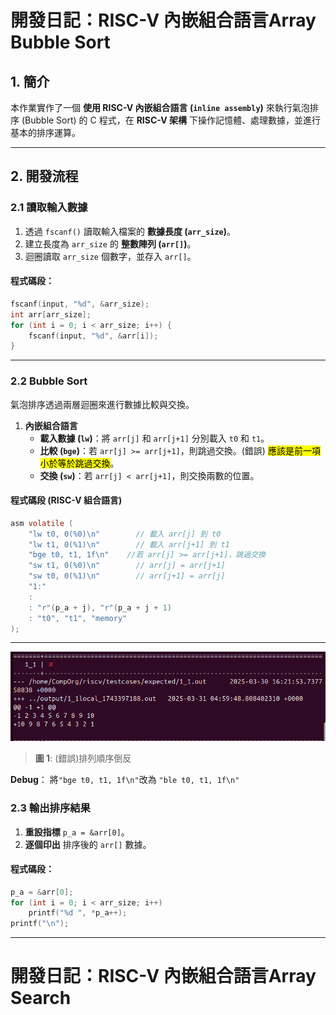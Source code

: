 # 開發日記：RISC-V 內嵌組合語言Array Bubble Sort

## 1. 簡介
本作業實作了一個 **使用 RISC-V 內嵌組合語言 (`inline assembly`)** 來執行氣泡排序 (Bubble Sort) 的 C 程式，在 **RISC-V 架構** 下操作記憶體、處理數據，並進行基本的排序運算。

---

## 2. 開發流程

### 2.1 讀取輸入數據
1. 透過 `fscanf()` 讀取輸入檔案的 **數據長度 (`arr_size`)**。
2. 建立長度為 `arr_size` 的 **整數陣列 (`arr[]`)**。
3. 迴圈讀取 `arr_size` 個數字，並存入 `arr[]`。

#### **程式碼段：**
```c
fscanf(input, "%d", &arr_size);
int arr[arr_size];
for (int i = 0; i < arr_size; i++) {
    fscanf(input, "%d", &arr[i]);
}
```

---

### 2.2 Bubble Sort
氣泡排序透過兩層迴圈來進行數據比較與交換。

1. **內嵌組合語言**
   - **載入數據 (`lw`)**：將 `arr[j]` 和 `arr[j+1]` 分別載入 `t0` 和 `t1`。
   - **比較 (`bge`)**：若 `arr[j] >= arr[j+1]`，則跳過交換。(錯誤)
    <mark> 應該是前一項小於等於跳過交換</mark>。
   - **交換 (`sw`)**：若 `arr[j] < arr[j+1]`，則交換兩數的位置。

#### **程式碼段 (RISC-V 組合語言)**
```c
asm volatile (
    "lw t0, 0(%0)\n"        // 載入 arr[j] 到 t0
    "lw t1, 0(%1)\n"        // 載入 arr[j+1] 到 t1
    "bge t0, t1, 1f\n"    //若 arr[j] >= arr[j+1]，跳過交換 
    "sw t1, 0(%0)\n"        // arr[j] = arr[j+1]
    "sw t0, 0(%1)\n"        // arr[j+1] = arr[j]
    "1:"
    :
    : "r"(p_a + j), "r"(p_a + j + 1)
    : "t0", "t1", "memory"
);
```


---

![輸出結果](image.png)
> **圖 1**: (錯誤)排列順序倒反 

**Debug**： 將` "bge t0, t1, 1f\n" `改為 `"ble t0, t1, 1f\n"`


### 2.3 輸出排序結果
1. **重設指標** `p_a = &arr[0]`。
2. **逐個印出** 排序後的 `arr[]` 數據。

#### **程式碼段：**
```c
p_a = &arr[0];
for (int i = 0; i < arr_size; i++)
    printf("%d ", *p_a++);
printf("\n");
```

---

# 開發日記：RISC-V 內嵌組合語言Array Search

